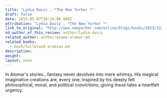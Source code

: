 ```yaml
---
title: "Lydia Davis , *The New Yorker *"
draft: false
date: 2015-05-07T16:34:00.000Z
attribution: "Lydia Davis , *The New Yorker *"
link_to_original: "http://www.newyorker.com/online/blogs/books/2013/12/osama-alomars-very-short-tales.html"
nd_author_of_this_review: author/lydia-davis
related_author: author/osama-alomar.md
related_books:
  - book/fullblood-arabian.md
description:
weight:
layout: none
---
```

In Alomar's stories...fantasy never devolves into mere whimsy. His magical imaginative creations are, every one, inspired by his deeply felt philosophical, moral, and political convictions, giving these tales a heartfelt urgency.

